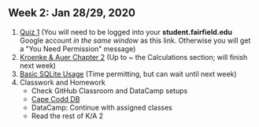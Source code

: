 ## Week 2: Jan 28/29, 2020
1. [Quiz 1](https://docs.google.com/forms/d/e/1FAIpQLSfvbpipOGOeqGehSIL0q7Ctl8_zT2ZKHuMCiGrD0AHTFU6r4A/viewform?usp=sf_link)
(You will need to be logged into your **student.fairfield.edu** Google account *in the same window* as this link. Otherwise you will get a "You Need Permission" message)
2. [Kroenke & Auer Chapter 2](../Slides/L2_SQL_Select_Queries.pdf) (Up to ~ the Calculations section; will finish next week)
3. [Basic SQLite Usage](../Slides/L3_Basic_SQLite_Usage.pdf) (Time permitting, but can wait until next week)
4. Classwork and Homework
    * Check GitHub Classroom and DataCamp setups
    * [Cape Codd DB](https://classroom.github.com/a/iPwKo_4z)
    * DataCamp: Continue with assigned classes
    * Read the rest of K/A 2